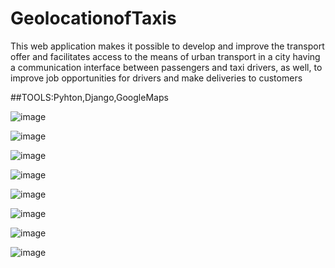 # GeolocationofTaxis

This web application makes it possible to develop and improve the transport offer and facilitates access to the
means of urban transport in a city having a communication interface between passengers
 and taxi drivers, as well, to improve job opportunities for drivers and make
deliveries to customers

##TOOLS:Pyhton,Django,GoogleMaps


![image](https://user-images.githubusercontent.com/96108341/177017537-32cea218-5f71-4297-a3d7-0fb43971e2ca.png)

![image](https://user-images.githubusercontent.com/96108341/177017553-22cc4b59-6007-4dd8-a004-67ad1c496321.png)

![image](https://user-images.githubusercontent.com/96108341/177017568-1f0aaad8-79dc-4d4d-bbef-f2aa01928d33.png)

![image](https://user-images.githubusercontent.com/96108341/177017577-86f5e506-ed45-4bac-b9df-f4e57e34d2cb.png)

![image](https://user-images.githubusercontent.com/96108341/177017590-e70d4549-bc96-4f0c-bb0f-0a7b12f11ef6.png)

![image](https://user-images.githubusercontent.com/96108341/177017603-6876f32a-7ed6-4702-8a14-b7249496f7f7.png)

![image](https://user-images.githubusercontent.com/96108341/177017616-77b7c2a9-f5c3-43ac-b3d7-5733cff368e1.png)

![image](https://user-images.githubusercontent.com/96108341/177017621-1e744497-a36c-4f83-b0bd-8221ca05aed1.png)




